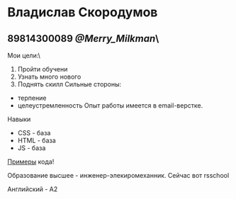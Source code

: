 # Владислав Скородумов
## 89814300089 ___@Merry_Milkman___\
Мои цели:\
1. Пройти обучени
2. Узнать много нового
3. Поднять скилл
Сильные стороны:
- терпение
- целеустремленность
Опыт работы имеется в email-верстке.  

Навыки  
- CSS - база
- HTML - база
- JS - база

[Примеры](https://github.com/MoLoKoeD "Мои работы") кода!  

Образование высшее - инженер-элекиромеханник. Сейчас вот rsschool  

Английский - А2
